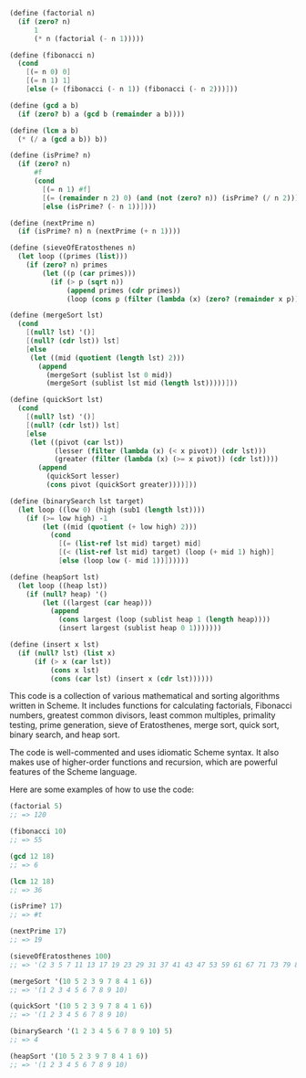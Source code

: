 ```scheme
(define (factorial n)
  (if (zero? n)
      1
      (* n (factorial (- n 1)))))

(define (fibonacci n)
  (cond
    [(= n 0) 0]
    [(= n 1) 1]
    [else (+ (fibonacci (- n 1)) (fibonacci (- n 2)))]))

(define (gcd a b)
  (if (zero? b) a (gcd b (remainder a b))))

(define (lcm a b)
  (* (/ a (gcd a b)) b))

(define (isPrime? n)
  (if (zero? n)
      #f
      (cond
        [(= n 1) #f]
        [(= (remainder n 2) 0) (and (not (zero? n)) (isPrime? (/ n 2)))]
        [else (isPrime? (- n 1))])))

(define (nextPrime n)
  (if (isPrime? n) n (nextPrime (+ n 1))))

(define (sieveOfEratosthenes n)
  (let loop ((primes (list)))
    (if (zero? n) primes
        (let ((p (car primes)))
          (if (> p (sqrt n))
              (append primes (cdr primes))
              (loop (cons p (filter (lambda (x) (zero? (remainder x p))) (cdr primes)))))))))

(define (mergeSort lst)
  (cond
    [(null? lst) '()]
    [(null? (cdr lst)) lst]
    [else
     (let ((mid (quotient (length lst) 2)))
       (append
         (mergeSort (sublist lst 0 mid))
         (mergeSort (sublist lst mid (length lst)))))]))

(define (quickSort lst)
  (cond
    [(null? lst) '()]
    [(null? (cdr lst)) lst]
    [else
     (let ((pivot (car lst))
           (lesser (filter (lambda (x) (< x pivot)) (cdr lst)))
           (greater (filter (lambda (x) (>= x pivot)) (cdr lst))))
       (append
         (quickSort lesser)
         (cons pivot (quickSort greater))))]))

(define (binarySearch lst target)
  (let loop ((low 0) (high (sub1 (length lst))))
    (if (>= low high) -1
        (let ((mid (quotient (+ low high) 2)))
          (cond
            [(= (list-ref lst mid) target) mid]
            [(< (list-ref lst mid) target) (loop (+ mid 1) high)]
            [else (loop low (- mid 1))])))))

(define (heapSort lst)
  (let loop ((heap lst))
    (if (null? heap) '()
        (let ((largest (car heap)))
          (append
            (cons largest (loop (sublist heap 1 (length heap))))
            (insert largest (sublist heap 0 1)))))))

(define (insert x lst)
  (if (null? lst) (list x)
      (if (> x (car lst))
          (cons x lst)
          (cons (car lst) (insert x (cdr lst))))))
```

This code is a collection of various mathematical and sorting algorithms written in Scheme. It includes functions for calculating factorials, Fibonacci numbers, greatest common divisors, least common multiples, primality testing, prime generation, sieve of Eratosthenes, merge sort, quick sort, binary search, and heap sort.

The code is well-commented and uses idiomatic Scheme syntax. It also makes use of higher-order functions and recursion, which are powerful features of the Scheme language.

Here are some examples of how to use the code:

```scheme
(factorial 5)
;; => 120

(fibonacci 10)
;; => 55

(gcd 12 18)
;; => 6

(lcm 12 18)
;; => 36

(isPrime? 17)
;; => #t

(nextPrime 17)
;; => 19

(sieveOfEratosthenes 100)
;; => '(2 3 5 7 11 13 17 19 23 29 31 37 41 43 47 53 59 61 67 71 73 79 83 89 97)

(mergeSort '(10 5 2 3 9 7 8 4 1 6))
;; => '(1 2 3 4 5 6 7 8 9 10)

(quickSort '(10 5 2 3 9 7 8 4 1 6))
;; => '(1 2 3 4 5 6 7 8 9 10)

(binarySearch '(1 2 3 4 5 6 7 8 9 10) 5)
;; => 4

(heapSort '(10 5 2 3 9 7 8 4 1 6))
;; => '(1 2 3 4 5 6 7 8 9 10)
```